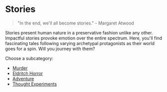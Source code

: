 # Stories

> "In the end, we'll all become stories." - Margaret Atwood

<p class="blurb">
  Stories present human nature in a preservative fashion unlike any other. Impactful stories provoke emotion over the entire spectrum. Here, you'll find fascinating tales following varying archetypal protagonists as their world goes for a spin. Will you journey with them?
</p>

Choose a subcategory:

- [Murder](murder/)
- [Eldritch Horror](eldritch-horror/)
- [Adventure](adventure/)
- [Thought Experiments](thought-experiments/)
